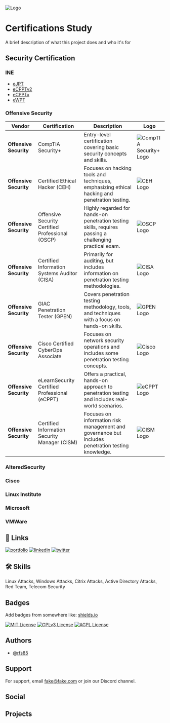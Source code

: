 
![Logo](https://dev-to-uploads.s3.amazonaws.com/uploads/articles/th5xamgrr6se0x5ro4g6.png)


# Certifications Study

A brief description of what this project does and who it's for


## Security Certification

### INE
- [eJPT](https://linktodocumentation)
- [eCPPTv2](https://linktodocumentation)
- [eCPPTx](https://linktodocumentation)
- [eWPT](https://linktodocumentation)
### Offensive Security
| Vendor             | Certification                                 | Description                                                                                             | Logo                                           |
|--------------------|-----------------------------------------------|---------------------------------------------------------------------------------------------------------|------------------------------------------------|
| **Offensive Security**        | CompTIA Security+                            | Entry-level certification covering basic security concepts and skills.                                     | ![CompTIA Security+ Logo](https://example.com/compTIA-security-plus-logo.png) |
| **Offensive Security**     | Certified Ethical Hacker (CEH)               | Focuses on hacking tools and techniques, emphasizing ethical hacking and penetration testing.           | ![CEH Logo](https://example.com/ceh-logo.png) |
| **Offensive Security** | Offensive Security Certified Professional (OSCP) | Highly regarded for hands-on penetration testing skills, requires passing a challenging practical exam. | ![OSCP Logo](https://example.com/oscp-logo.png) |
| **Offensive Security**          | Certified Information Systems Auditor (CISA) | Primarily for auditing, but includes information on penetration testing methodologies.                   | ![CISA Logo](https://example.com/cisa-logo.png) |
| **Offensive Security** | GIAC Penetration Tester (GPEN)              | Covers penetration testing methodology, tools, and techniques with a focus on hands-on skills.           | ![GPEN Logo](https://example.com/gpen-logo.png) |
| **Offensive Security**          | Cisco Certified CyberOps Associate           | Focuses on network security operations and includes some penetration testing concepts.                      | ![Cisco Logo](https://example.com/cisco-logo.png) |
| **Offensive Security** | eLearnSecurity Certified Professional (eCPPT) | Offers a practical, hands-on approach to penetration testing and includes real-world scenarios.         | ![eCPPT Logo](https://example.com/ecppt-logo.png) |
| **Offensive Security** | Certified Information Security Manager (CISM) | Focuses on information risk management and governance but includes penetration testing knowledge. | ![CISM Logo](https://example.com/cism-logo.png) |


### AlteredSecurity


### Cisco


### Linux Institute


### Microsoft


### VMWare

## 🔗 Links
[![portfolio](https://img.shields.io/badge/my_portfolio-000?style=for-the-badge&logo=ko-fi&logoColor=white)](https://katherineoelsner.com/)
[![linkedin](https://img.shields.io/badge/linkedin-0A66C2?style=for-the-badge&logo=linkedin&logoColor=white)]([https://www.linkedin.com/](https://www.linkedin.com/in/ruben-silva85/))
[![twitter](https://img.shields.io/badge/twitter-1DA1F2?style=for-the-badge&logo=twitter&logoColor=white)](https://twitter.com/)


## 🛠 Skills
Linux Attacks, Windows Attacks, Citrix Attacks, Active Directory Attacks, Red Team, Telecom Security


## Badges

Add badges from somewhere like: [shields.io](https://shields.io/)

[![MIT License](https://img.shields.io/badge/License-MIT-green.svg)](https://choosealicense.com/licenses/mit/)
[![GPLv3 License](https://img.shields.io/badge/License-GPL%20v3-yellow.svg)](https://opensource.org/licenses/)
[![AGPL License](https://img.shields.io/badge/license-AGPL-blue.svg)](http://www.gnu.org/licenses/agpl-3.0)


## Authors

- [@rfs85](https://www.github.com/rfs85)


## Support

For support, email fake@fake.com or join our Discord channel.

## Social
## Projects
